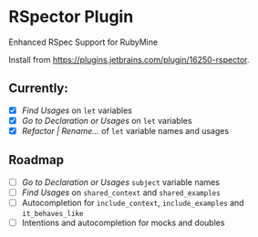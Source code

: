 # RSpector Plugin

Enhanced RSpec Support for RubyMine

Install from https://plugins.jetbrains.com/plugin/16250-rspector.

## Currently:

- [x] _Find Usages_ on `let` variables
- [x] _Go to Declaration or Usages_ on `let` variables
- [x] _Refactor | Rename..._  of `let` variable names and usages

## Roadmap

- [ ] _Go to Declaration or Usages_ `subject` variable names
- [ ] _Find Usages_ on `shared_context` and `shared_examples`
- [ ] Autocompletion for `include_context`, `include_examples` and `it_behaves_like`
- [ ] Intentions and autocompletion for mocks and doubles
